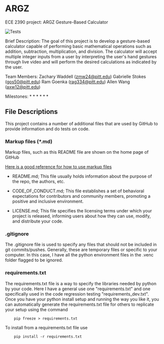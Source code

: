 # ARGZ
ECE 2390 project: ARGZ Gesture-Based Calculator

<!-- This sets up to run the tests and place a badge on GitHub if it passes -->


![Tests](https://github.com/SSOE-ECE1390/ExampleTeam/actions/workflows/tests.yml/badge.svg)


Brief Description:
The goal of this project is to develop a gesture-based calculator capable of performing basic mathematical operations such as addition, subtraction, multiplication, and division. The calculator will accept multiple integer inputs from a user by interpreting the user's hand gestures through live video and will perform the desired calculations as indicated by the user.


Team Members:
Zachary Waddell (zmw24@pitt.edu)
Gabrielle Stokes (gos50@pitt.edu)
Ram Goenka (rag334@pitt.edu)
Allen Wang (axw12@pitt.edu)


Milestones:
* 
* 
* 
* 
* 
* 


## File Descriptions
This project contains a number of additional files that are used by GitHub to provide information and do tests on code.

### Markup files (*.md)
Markup files, such as this README file are shown on the home page of GitHub

[Here is a good reference for how to use markup files](https://github.com/lifeparticle/Markdown-Cheatsheet)

* README.md; This file usually holds information about the purpose of the repo, the authors, etc.  

* CODE_OF_CONDUCT.md; This file establishes a set of behavioral expectations for contributors and community members, promoting a positive and inclusive environment.

* LICENSE.md; This file specifies the licensing terms under which your project is released, informing users about how they can use, modify, and distribute your code.

### .gitignore
The .gitignore file is used to specify any files that should not be included in git commits/pushes.  Generally, these are temporary files or specific to your computer.  In this case, I have all the python environment files in the .venc folder flagged to be ignored.

### requirements.txt
The requirements.txt file is a way to specify the libraries needed by python by your code.  Here I have a general use one "requirements.txt" and one specifically used in the code regression testing "requirements_dev.txt".  Once you have your python install setup and running the way you like it, you can automatically generate the requirements.txt file for others to replicate your setup using the command

```
    pip freeze > requirements.txt
```

To install from a requirements.txt file use
```
    pip install -r requirements.txt
```
